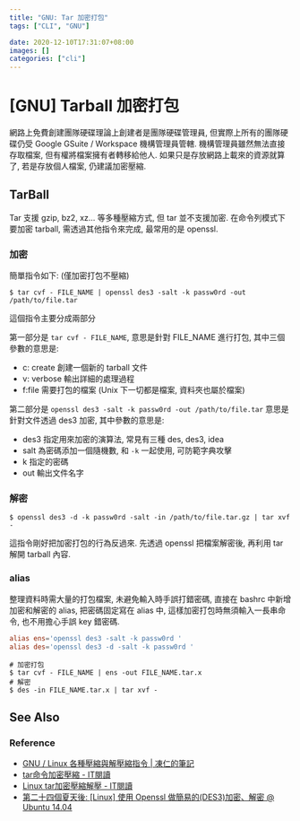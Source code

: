 ```yaml
---
title: "GNU: Tar 加密打包"
tags: ["CLI", "GNU"]

date: 2020-12-10T17:31:07+08:00
images: []
categories: ["cli"]
---
```


[GNU] Tarball 加密打包
=====================

網路上免費創建團隊硬碟理論上創建者是團隊硬碟管理員, 
但實際上所有的團隊硬碟仍受 Google GSuite / Workspace 機構管理員管轄.
機構管理員雖然無法直接存取檔案, 但有權將檔案擁有者轉移給他人.
如果只是存放網路上載來的資源就算了, 若是存放個人檔案, 仍建議加密壓縮.


TarBall
-------

Tar 支援 gzip, bz2, xz... 等多種壓縮方式, 但 tar 並不支援加密.
在命令列模式下要加密 tarball, 需透過其他指令來完成, 最常用的是 openssl.

### 加密 ###

簡單指令如下: (僅加密打包不壓縮)
``` shell
$ tar cvf - FILE_NAME | openssl des3 -salt -k passw0rd -out /path/to/file.tar
```

這個指令主要分成兩部分  

第一部分是 `tar cvf - FILE_NAME`, 意思是針對 FILE_NAME 進行打包, 
其中三個參數的意思是:
-   c: create 創建一個新的 tarball 文件
-   v: verbose 輸出詳細的處理過程
-   f:file 需要打包的檔案 (Unix 下一切都是檔案, 資料夾也屬於檔案)

第二部分是 `openssl des3 -salt -k passw0rd -out /path/to/file.tar`
意思是針對文件透過 des3 加密, 其中參數的意思是:
-   des3 指定用來加密的演算法, 常見有三種 des, des3, idea
-   salt 為密碼添加一個隨機數, 和 `-k` 一起使用, 可防範字典攻擊
-   k 指定的密碼
-   out 輸出文件名字

### 解密 ###

``` shell
$ openssl des3 -d -k passw0rd -salt -in /path/to/file.tar.gz | tar xvf -
```

這指令剛好把加密打包的行為反過來. 先透過 openssl 把檔案解密後, 再利用 tar 解開 tarball 內容.

### alias ###

整理資料時需大量的打包檔案, 未避免輸入時手誤打錯密碼, 
直接在 bashrc 中新增加密和解密的 alias, 把密碼固定寫在 alias 中, 
這樣加密打包時無須輸入一長串命令, 也不用擔心手誤 key 錯密碼.

``` sh.rc
alias ens='openssl des3 -salt -k passw0rd '
alias des='openssl des3 -d -salt -k passw0rd '
```
``` shell
# 加密打包
$ tar cvf - FILE_NAME | ens -out FILE_NAME.tar.x
# 解密
$ des -in FILE_NAME.tar.x | tar xvf -
```


See Also
--------

### Reference ###

- [GNU / Linux 各種壓縮與解壓縮指令 | 凍仁的筆記](http://note.drx.tw/2008/04/command.html)
- [tar命令加密壓縮 - IT閱讀](https://www.itread01.com/content/1551377067.html)
- [Linux tar加密壓縮解壓 - IT閱讀](https://www.itread01.com/content/1547949421.html)
- [第二十四個夏天後: [Linux] 使用 Openssl 做簡易的(DES3)加密、解密 @ Ubuntu 14.04](http://blog.changyy.org/2014/06/linux-openssl-des3-ubuntu-1404.html)

